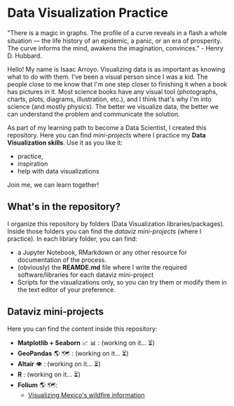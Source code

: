 # Data Visualization Practice
"There is a magic in graphs. The proﬁle of a curve reveals in a ﬂash a whole situation — the life history of an epidemic, a panic, or an era 
of prosperity. The curve informs the mind, awakens the imagination, convinces." - Henry D. Hubbard.

Hello! My name is Isaac Arroyo. Visualizing data is as important as knowing what to do with them. I've been a visual person since I was 
a kid. The people close to me know that I'm one step closer to finishing it when a book has pictures in it. Most science books have any 
visual tool (photographs, charts, plots, diagrams, illustration, etc.), and I think that's why I'm into science (and mostly physics). 
The better we visualize data, the better we can understand the problem and communicate the solution.


As part of my learning path to become a Data Scientist, I created this repository. Here you can find _mini-projects_ where I practice 
my **Data Visualization skills**. Use it as you like 
it:
* practice,
* inspiration
* help with data visualizations

Join me, we can learn together!

## What's in the repository?
I organize this repository by folders (Data Visualization libraries/packages). Inside those folders you can find the _dataviz mini-projects_ 
(where I practice). In each library folder, you can find:

* a Jupyter Notebook, RMarkdown or any other resource for documentation of the process.
* (obviously) the **REAMDE.md** file where I write the required software/libraries for each dataviz mini-project
* Scripts for the visualizations only, so you can try them or modify them in the text editor of your preference.

## Dataviz mini-projects
Here you can find the content inside this repository:
* **Matplotlib + Seaborn** :chart_with_upwards_trend: :bar_chart: : (working on it... :hourglass_flowing_sand:)
* **GeoPandas** :earth_americas: :world_map: : (working on it... :hourglass_flowing_sand:)
* **Altair** :eye: : (working on it... :hourglass_flowing_sand:)
* **R** : (working on it... :hourglass_flowing_sand:)
* **Folium** :earth_americas: :world_map::
  * [Visualizing Mexico's wildfire information](https://github.com/isaacarroyov/data_visualization_practice/tree/master/Folium/Wildfires)
